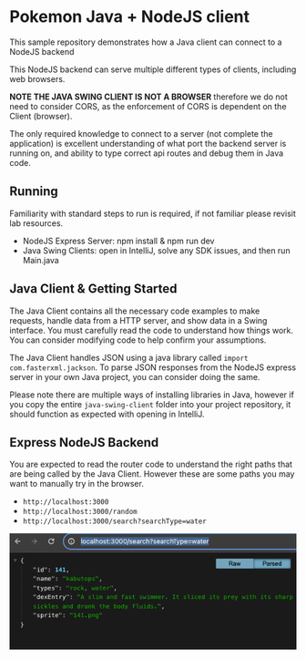 # Pokemon Java + NodeJS client

This sample repository demonstrates how a Java client can connect to a NodeJS backend

This NodeJS backend can serve multiple different types of clients, including web browsers.

**NOTE THE JAVA SWING CLIENT IS NOT A BROWSER** therefore we do not need to consider CORS, as the enforcement of CORS is dependent on the Client (browser).

The only required knowledge to connect to a server (not complete the application) is excellent understanding of what port the backend server is running on, and ability to type correct api routes and debug them in Java code.

## Running

Familiarity with standard steps to run is required, if not familiar please revisit lab resources.

  - NodeJS Express Server: npm install & npm run dev
  - Java Swing Clients: open in IntelliJ, solve any SDK issues, and then run Main.java

## Java Client & Getting Started

The Java Client contains all the necessary code examples to make requests, handle data from a HTTP server, and show data in a Swing interface. You must carefully read the code to understand how things work. You can consider modifying code to help confirm your assumptions.

The Java Client handles JSON using a java library called `import com.fasterxml.jackson`. To parse JSON responses from the NodeJS express server in your own Java project, you can consider doing the same.

Please note there are multiple ways of installing libraries in Java, however if you copy the entire `java-swing-client` folder into your project repository, it should function as expected with opening in IntelliJ.


## Express NodeJS Backend

You are expected to read the router code to understand the right paths that are being called by the Java Client. However these are some paths you may want to manually try in the browser.

- `http://localhost:3000`
- `http://localhost:3000/random`
- `http://localhost:3000/search?searchType=water`

![query-route-example-search-type](docs/query-route-example-search-type.png)